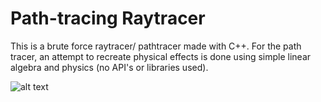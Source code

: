 # Path-tracing Raytracer

This is a brute force raytracer/ pathtracer made with C++. For the path tracer, an attempt to recreate physical effects is done using simple linear algebra and physics 
(no API's or libraries used).

![alt text](https://github.com/jackcuikq/simple_raytracer/blob/master/renders/2000samples.jpg)

